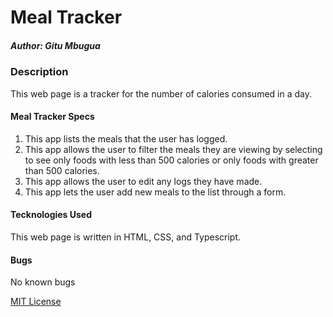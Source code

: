 # Meal Tracker

##### _Author: Gitu Mbugua_

### Description
 This web page is a tracker for the number of calories consumed in a day. 

#### Meal Tracker Specs

  1. This app lists the meals that the user has logged.
  2. This app allows the user to filter the meals they are viewing by selecting to see only foods with less than 500 calories or only foods with greater than 500 calories.
  3. This app allows the user to edit any logs they have made.
  4. This app lets the user add new meals to the list through a form.

#### Tecknologies Used
This web page is written in HTML, CSS, and Typescript.

#### Bugs 
No known bugs

[MIT License](license)
